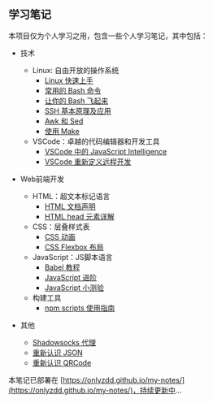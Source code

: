 ## 学习笔记

本项目仅为个人学习之用，包含一些个人学习笔记，其中包括：

- 技术
  - Linux: 自由开放的操作系统
    - [Linux 快速上手](./linux/easy_linux.md)
    - [常用的 Bash 命令](./linux/bash-commands.md)
    - [让你的 Bash 飞起来](./linux/master-bash.md)
    - [SSH 基本原理及应用](./linux/introduction-to-ssh.md)
    - [Awk 和 Sed](./linux/awk-sed.md)
    - [使用 Make](./linux/using-make.md)
  - VSCode：卓越的代码编辑器和开发工具
    - [VSCode 中的 JavaScript Intelligence](./develop-tool/vscode/js-intelligence.md)
    - [VSCode 重新定义远程开发](./develop-tool/vscode/remote-development.md)

- Web前端开发
  - HTML：超文本标记语言
    - [HTML 文档声明](./web-front-end/html/html-doctype-declaration.md)
    - [HTML head 元素详解](./web-front-end/html/html-head-cheatsheet.md)
  - CSS：层叠样式表
    - [CSS 动画](./web-front-end/css/css-animate.md)
    - [CSS Flexbox 布局](./web-front-end/css/flexbox-layout.md)
  - JavaScript：JS脚本语言
    - [Babel 教程](./web-front-end/javascript/babel-tutorial.md)
    - [JavaScript 进阶](./web-front-end/javascript/javascript-info.md)
    - [JavaScript 小测验](./web-front-end/javascript/javascript-test.md)
  - 构建工具
    - [npm scripts 使用指南](./languages/npm/npm-scripts-guides.md)

- 其他
  - [Shadowsocks 代理](./know-it/ss.md)
  - [重新认识 JSON](./know-it/introduction-to-json.md)
  - [重新认识 QRCode](./know-it/introduction-to-qrcode.md)
  
本笔记已部署在 [https://onlyzdd.github.io/my-notes/](https://onlyzdd.github.io/my-notes/)，持续更新中...

